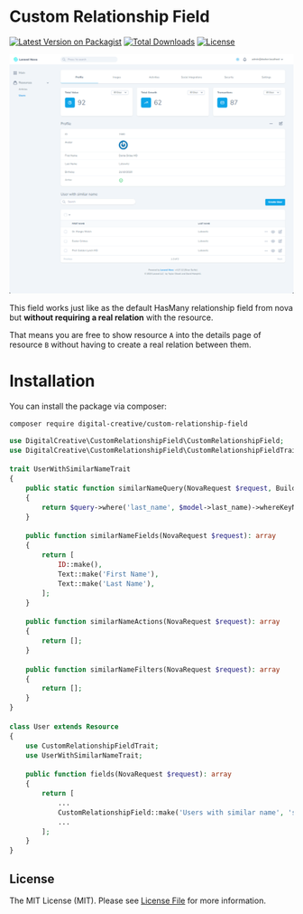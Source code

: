 # Custom Relationship Field

[![Latest Version on Packagist](https://img.shields.io/packagist/v/digital-creative/custom-relationship-field)](https://packagist.org/packages/digital-creative/custom-relationship-field)
[![Total Downloads](https://img.shields.io/packagist/dt/digital-creative/custom-relationship-field)](https://packagist.org/packages/digital-creative/custom-relationship-field)
[![License](https://img.shields.io/packagist/l/digital-creative/custom-relationship-field)](https://github.com/dcasia/custom-relationship-field/blob/master/LICENSE)

<picture>
  <source media="(prefers-color-scheme: dark)" srcset="https://raw.githubusercontent.com/dcasia/custom-relationship-field/main/screenshots/dark.png">
  <img alt="Laravel Nova Filepond in action" src="https://raw.githubusercontent.com/dcasia/custom-relationship-field/main/screenshots/light.png">
</picture>

This field works just like as the default HasMany relationship field from nova but **without requiring a real relation** with the resource.

That means you are free to show resource `A` into the details page of resource `B` without having to create a real relation between them.

# Installation

You can install the package via composer:

```shell
composer require digital-creative/custom-relationship-field
```

```php
use DigitalCreative\CustomRelationshipField\CustomRelationshipField;
use DigitalCreative\CustomRelationshipField\CustomRelationshipFieldTrait;

trait UserWithSimilarNameTrait
{    
    public static function similarNameQuery(NovaRequest $request, Builder $query, User $model): Builder
    { 
        return $query->where('last_name', $model->last_name)->whereKeyNot($model->getKey());
    }
    
    public function similarNameFields(NovaRequest $request): array
    {
        return [
            ID::make(),
            Text::make('First Name'),
            Text::make('Last Name'),
        ];
    }
    
    public function similarNameActions(NovaRequest $request): array 
    {
        return [];
    }

    public function similarNameFilters(NovaRequest $request): array
    {
        return [];
    }
}

class User extends Resource
{    
    use CustomRelationshipFieldTrait;
    use UserWithSimilarNameTrait;
    
    public function fields(NovaRequest $request): array
    {
        return [
            ...
            CustomRelationshipField::make('Users with similar name', 'similarName', User::class),
            ...
        ];
    }
}
```

## License

The MIT License (MIT). Please see [License File](https://raw.githubusercontent.com/dcasia/custom-relationship-field/master/LICENSE) for more information.

